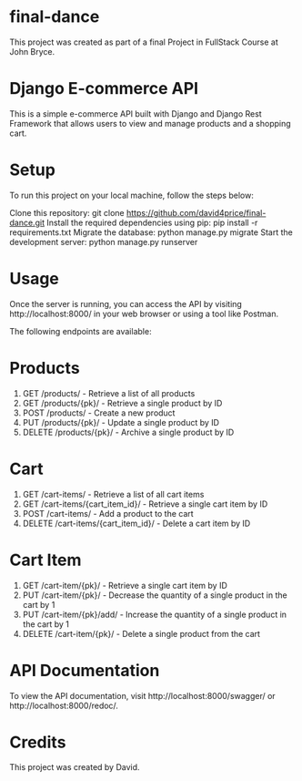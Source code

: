 # final-dance
This project was created as part of a final Project in FullStack Course at John Bryce.
# Django E-commerce API
This is a simple e-commerce API built with Django and Django Rest Framework that allows users to view and manage products and a shopping cart.

# Setup
To run this project on your local machine, follow the steps below:

Clone this repository: git clone https://github.com/david4price/final-dance.git
Install the required dependencies using pip: pip install -r requirements.txt
Migrate the database: python manage.py migrate
Start the development server: python manage.py runserver
# Usage
Once the server is running, you can access the API by visiting http://localhost:8000/ in your web browser or using a tool like Postman.

The following endpoints are available:

# Products
1. GET /products/ - Retrieve a list of all products
2. GET /products/{pk}/ - Retrieve a single product by ID
3. POST /products/ - Create a new product
4. PUT /products/{pk}/ - Update a single product by ID
5. DELETE /products/{pk}/ - Archive a single product by ID

# Cart
1. GET /cart-items/ - Retrieve a list of all cart items
2. GET /cart-items/{cart_item_id}/ - Retrieve a single cart item by ID
3. POST /cart-items/ - Add a product to the cart
4. DELETE /cart-items/{cart_item_id}/ - Delete a cart item by ID
# Cart Item
1. GET /cart-item/{pk}/ - Retrieve a single cart item by ID
2. PUT /cart-item/{pk}/ - Decrease the quantity of a single product in the cart by 1
3. PUT /cart-item/{pk}/add/ - Increase the quantity of a single product in the cart by 1
4. DELETE /cart-item/{pk}/ - Delete a single product from the cart

# API Documentation
To view the API documentation, visit http://localhost:8000/swagger/ or http://localhost:8000/redoc/.

# Credits
This project was created by David.
